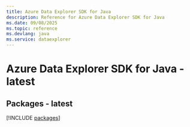 ```yaml
---
title: Azure Data Explorer SDK for Java
description: Reference for Azure Data Explorer SDK for Java
ms.date: 09/08/2025
ms.topic: reference
ms.devlang: java
ms.service: dataexplorer
---
```

# Azure Data Explorer SDK for Java - latest
## Packages - latest
[!INCLUDE [packages](data-explorer-index.md)]